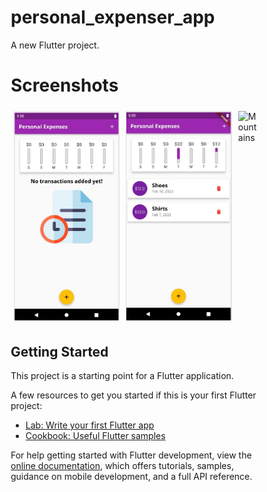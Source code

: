 # personal_expenser_app

A new Flutter project.

# Screenshots

<style>
* {
  box-sizing: border-box;
}

.row {
  display: flex;
}

/* Create three equal columns that sits next to each other */
.column {
  flex: 33.33%;
  padding: 5px;
}
</style>

<div class="row">
  <div class="column">
    <img src="https://github.com/program333/FlutterPersonalExpensesTrackerApp/blob/main/K2.jpg?raw=true" alt="Snow" style="width:100%">
  </div>
  <div class="column">
    <img src="https://github.com/program333/FlutterPersonalExpensesTrackerApp/blob/main/K1.jpg?raw=true" alt="Forest" style="width:100%">
  </div>
  <div class="column">
    <img src="img_mountains.jpg" alt="Mountains" style="width:100%">
  </div>
</div>
<!-- <img src="https://github.com/program333/FlutterPersonalExpensesTrackerApp/blob/main/K2.jpg?raw=true" alt="img1" width='150' />
<img src="https://github.com/program333/FlutterPersonalExpensesTrackerApp/blob/main/K1.jpg?raw=true" alt="img2" width='150'/> -->

## Getting Started

This project is a starting point for a Flutter application.

A few resources to get you started if this is your first Flutter project:

- [Lab: Write your first Flutter app](https://docs.flutter.dev/get-started/codelab)
- [Cookbook: Useful Flutter samples](https://docs.flutter.dev/cookbook)

For help getting started with Flutter development, view the
[online documentation](https://docs.flutter.dev/), which offers tutorials,
samples, guidance on mobile development, and a full API reference.
